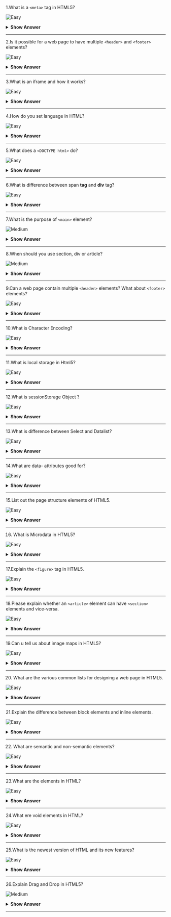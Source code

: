 1.What is a `<meta>` tag in HTML5?

![Easy](https://github.com/revaturelabs/interviewquestions/blob/dev/ComplexityTags/simple%20(2).svg)

<details> <summary> <b> Show Answer </b> </summary>
<blockquote>

- The `<meta>` tag offers metadata about the HTML5 document.This metadata is machine-parsable.Typically, meta elements are used for specifying:
   - Author name
   - Keywords
   - Page description

- The metadata supplied by the `<meta>` tag is used by:
   - Web browsers to know how to display content or reload a web page
   - Search engines to know about keywords on a web page
   - Other web services

</blockquote>
</details>

---

2.Is it possible for a web page to have multiple `<header>` and `<footer>` elements?

![Easy](https://github.com/revaturelabs/interviewquestions/blob/dev/ComplexityTags/simple%20(2).svg)

<details> <summary> <b> Show Answer </b> </summary>
<blockquote>

Yes, a webpage can have many `<header>` and `<footer>` elements.Both tags are specifically designed to serve their respective purposes with respect to their parent section.

Hence, not only the page `<body>` must have the `<header>` and `<footer>` tags, but also does every `<article>` and `<section>` elements.Although a `<footer>` element might not be always necessary for every `<article>` and `<section>` tags, a `<header>` element must always be there.

</blockquote>
</details>

---

3.What is an iframe and how it works?

![Easy](https://github.com/revaturelabs/interviewquestions/blob/dev/ComplexityTags/simple%20(2).svg)

<details> <summary> <b> Show Answer </b> </summary>
<blockquote>

An iframe is an HTML document which can be embedded inside another HTML page 

   **Example:**

```HTML
<iframe src="https://github.com" height="300px" width="300px"></iframe>
```

</blockquote>
</details>

---

4.How do you set language in HTML?

![Easy](https://github.com/revaturelabs/interviewquestions/blob/dev/ComplexityTags/simple%20(2).svg)

<details> <summary> <b> Show Answer </b> </summary>
<blockquote>

There are multiple ways to set language in HTML:
  - By setting content-language in headers for language of the page.
  - By setting accept-language in headers for list of language that a page accepts.
  - Setting lang attribute in html tag.

**Example:**

```HTML

<!DOCTYPE html>
<html lang="en">
<head>
  <title>Document Title</title>
</head>
<body>

</body>
</html>

```

</blockquote>
</details>

---

5.What does a `<DOCTYPE html>` do?

![Easy](https://github.com/revaturelabs/interviewquestions/blob/dev/ComplexityTags/simple%20(2).svg)

<details> <summary> <b> Show Answer </b> </summary>
<blockquote>

A **DOCTYPE** is always associated to a DTD ( Document Type Definition ).A DTD defines how documents of a certain type should be structured (i.e.a button can contain a span but not a div), whereas a **DOCTYPE** declares what DTD a document supposedly respects (i.e.this document respects the HTML DTD).For webpages, the **DOCTYPE** declaration is required.It is used to tell user agents what version of the HTML specifications your document respects.

Once a user agent has recognized a correct **DOCTYPE**, it will trigger the no-quirks mode matching this **DOCTYPE** for reading the document.If a user agent doesn't recognize a correct **DOCTYPE**, it will trigger the quirks mode.

</blockquote>
</details>

---

6.What is difference between span **tag** and **div** tag?

![Easy](https://github.com/revaturelabs/interviewquestions/blob/dev/ComplexityTags/simple%20(2).svg)

<details> <summary> <b> Show Answer </b> </summary>
<blockquote>

The primary difference between div and span tag is their default behavior.By default, a `<div>` is a block-level-element and a `<span>` is an inline element.

`<div>` is a block level element which means it will render it on its own line with a width of a 100% of the parent element.
`<span>` is an inline element which means it will render on the same line as the previous element, if it is also an inline element, and it's width will be determined by its content.

```HTML
<div>Demo Text, with <span>some other</span> text.</div>
```

</blockquote>
</details>

---

7.What is the purpose of `<main>` element?

![Medium](https://github.com/revaturelabs/interviewquestions/blob/dev/ComplexityTags/Medium%20(2).svg)

<details> <summary> <b> Show Answer </b> </summary>
<blockquote>

The HTML `<main>` element represents the dominant content of the `<body>` of a document.The main content area consists of content that is directly related to or expands upon the central topic of a document, or the central functionality of an application.

```HTML
<main role="main">
    <p>Geckos are a group of usually small, usually nocturnal lizards.
       They are found on every continent except Australia.</p>
    <p>Many species of gecko have adhesive toe pads which enable them to climb walls and even windows.</p>
</main>
```

**Note:** A document mustn't have more than one `<main>` element that doesn't have the hidden attribute specified.

</blockquote>
</details>

---

8.When should you use section, div or article?

![Medium](https://github.com/revaturelabs/interviewquestions/blob/dev/ComplexityTags/Medium%20(2).svg)

<details> <summary> <b> Show Answer </b> </summary>
<blockquote>

If the content within the element is not semantically related, then use a `<div>`.If the semantically related content is also able to be self-contained, then use an `<article>`.Otherwise, use a `<section>`.


</blockquote>
</details>

---

9.Can a web page contain multiple `<header>` elements? What about `<footer>` elements?

![Easy](https://github.com/revaturelabs/interviewquestions/blob/dev/ComplexityTags/simple%20(2).svg)

<details> <summary> <b> Show Answer </b> </summary>
<blockquote>

Yes, both of these elements can be added multiple times in a webpage.And both of these tags are designed to serve a crucial purpose in relation to their parent section.In **HTML5** not only Page body but section and article elements also contains header and footer elements, although the use of multiple footers is always not required.

</blockquote>
</details>

---

10.What is Character Encoding?

![Easy](https://github.com/revaturelabs/interviewquestions/blob/dev/ComplexityTags/simple%20(2).svg)

<details> <summary> <b> Show Answer </b> </summary>
<blockquote>

Character encoding is a method of converting bytes into characters.To validate or display an HTML document properly, a program must choose a proper character encoding.This is specified in the tag:

```HTML
<meta charset="utf-8"/>
```

**UTF-8:** A Unicode Translation Format that comes in 8-bit units that is, it comes in bytes.A character in UTF8 can be from 1 to 4 bytes long, making UTF8 variable width.

</blockquote>
</details>

---

11.What is local storage in Html5?

![Easy](https://github.com/revaturelabs/interviewquestions/blob/dev/ComplexityTags/simple%20(2).svg)

<details> <summary> <b> Show Answer </b> </summary>
<blockquote>

The local storage is a type of HTML5 offline storage ( local storage ) that allows user's data to be saved in their browser.The data is kept in a name and value pairs and not available between different browsers on the same device.Local storage can be used as an alternative to cookies.

</blockquote>
</details>

---

12.What is sessionStorage Object ?

![Easy](https://github.com/revaturelabs/interviewquestions/blob/dev/ComplexityTags/simple%20(2).svg)

<details> <summary> <b> Show Answer </b> </summary>
<blockquote>

The sessionStorage object is equal to the localStorage object, except that it stores the data for only one session.The data is deleted when the user closes the browser tab.

</blockquote>
</details>

---

13.What is difference between Select and Datalist?

![Easy](https://github.com/revaturelabs/interviewquestions/blob/dev/ComplexityTags/simple%20(2).svg)

<details> <summary> <b> Show Answer </b> </summary>
<blockquote>

For the select element, the user is required to select one of the options you've given.For the datalist element, it is suggested that the user select one of the options you've given, but he can actually enter anything he wants in the input.

1.Select:

```HTML

<select name="browser">
  <option value="firefox">Firefox</option>
  <option value="ie">IE</option>
  <option value="chrome">Chrome</option>
  <option value="opera">Opera</option>
  <option value="safari">Safari</option>
</select>
```

2.Datalist:

```HTML
<input type="text" list="browsers">
<datalist id="browsers">
  <option value="Firefox">
  <option value="IE">
  <option value="Chrome">
  <option value="Opera">
  <option value="Safari">
</datalist>
```

</blockquote>
</details>

---

14.What are data- attributes good for?

![Easy](https://github.com/revaturelabs/interviewquestions/blob/dev/ComplexityTags/simple%20(2).svg)

<details> <summary> <b> Show Answer </b> </summary>
<blockquote>

The HTML5 data attribute lets us assign custom data to an element.When we want to store more information/data about the element when no suitable HTML5 element or attribute exists.

</blockquote>
</details>

---

15.List out the page structure elements of HTML5.

![Easy](https://github.com/revaturelabs/interviewquestions/blob/dev/ComplexityTags/simple%20(2).svg)

<details> <summary> <b> Show Answer </b> </summary>
<blockquote>

`<header>:` Represents the header section and stores the starting information about the web page.
`<footer>:` Represents the footer section (last portion) of the page.
`<nav>:` Represents the navigation elements of the HTML page.
`<article>:` It is a set of information.
`<section>:` It is a set of instructions that is used inside the article block to define the basic structure of a page.
`<aside>:` Sidebar content of the page.

</blockquote>
</details>

---

16. What is Microdata in HTML5?

![Easy](https://github.com/revaturelabs/interviewquestions/blob/dev/ComplexityTags/simple%20(2).svg)

<details> <summary> <b> Show Answer </b> </summary>
<blockquote>

Microdata is a new simple semantic syntax, that is used to add the nested groups of name and value pair of data to documents, that are commonly based on the page content.Microdata is used for new global attributes.

</blockquote>
</details>

---

17.Explain the `<figure>` tag in HTML5.

![Easy](https://github.com/revaturelabs/interviewquestions/blob/dev/ComplexityTags/simple%20(2).svg)

<details> <summary> <b> Show Answer </b> </summary>
<blockquote>

The `<figure>` tag is used for specifying self-contained content, such as diagrams and photos, in an HTML5 web page.Although the content of the figure element is related to the main flow of the document, its position is independent of the same, i.e., if removed, it will not affect the main flow of the document.

</blockquote>
</details>

---

18.Please explain whether an `<article>` element can have `<section>` elements and vice-versa.

![Easy](https://github.com/revaturelabs/interviewquestions/blob/dev/ComplexityTags/simple%20(2).svg)

<details> <summary> <b> Show Answer </b> </summary>
<blockquote>

Yes, an `<article>` element can have `<section>` element(s) and a `<section>` element can also have `<article>` elements.For example, a user panel for a website can have multiple `<section>` elements, intended for blog, analytics, payment options, news, etc.

Now, the `<section>` element for the blog can have multiple `<article>` elements to accommodate various articles.Further, each of these `<article>` elements can have two `<section>` elements, one for the comments section and the other for sharing section.

</blockquote>
</details>

---

19.Can u tell us about image maps in HTML5?

![Easy](https://github.com/revaturelabs/interviewquestions/blob/dev/ComplexityTags/simple%20(2).svg)

<details> <summary> <b> Show Answer </b> </summary>
<blockquote>

Image maps allow users to click on images for opening new web pages.As such, these are a combination of images and URLs.Image maps are of two types:

**Client-side Image Map** - Created using `<area>` and `<map>` elements.The map element holds the map information, and the area element takes the attributes for defining each section of the map.
**Server-side Image Map** - Created using the `<usemap>` attribute, which is the name of the map.

</blockquote>
</details>

---

20. What are the various common lists for designing a web page in HTML5.

![Easy](https://github.com/revaturelabs/interviewquestions/blob/dev/ComplexityTags/simple%20(2).svg)

<details> <summary> <b> Show Answer </b> </summary>
<blockquote>

`<dl>` - Definition list
`<dir>`- Directory list
`<menu>` - Menu list
`<ol>` - Ordered list
`<ul>` - Unordered list.

</blockquote>
</details>

---

21.Explain the difference between block elements and inline elements.

![Easy](https://github.com/revaturelabs/interviewquestions/blob/dev/ComplexityTags/simple%20(2).svg)

<details> <summary> <b> Show Answer </b> </summary>
<blockquote>

Elements can be block-level elements or inline elements.The difference between block and inline elements is that the block elements take up the full width available while the inline elements take the required width to display the contents of the elements.

</blockquote>
</details>

---

22. What are semantic and non-semantic elements?

![Easy](https://github.com/revaturelabs/interviewquestions/blob/dev/ComplexityTags/simple%20(2).svg)

<details> <summary> <b> Show Answer </b> </summary>
<blockquote>

**Semantic elements:** clearly describes its meaning to both the browser and the developer.For example: `<form>, <table>, <article>, <aside>, <details>, <figcaption>, <figure>, <footer>, <header>, <main>, <mark>, <nav>, <section>, <summary>, <time>` clearly defines its content.

**Non-semantic elements:** `<div>` and `<span>` tells nothing about its content.

</blockquote>
</details>

---

23.What are the elements in HTML?

![Easy](https://github.com/revaturelabs/interviewquestions/blob/dev/ComplexityTags/simple%20(2).svg)

<details> <summary> <b> Show Answer </b> </summary>
<blockquote>

- An HTML element is an individual component of an HTML document.It represents semantics or meaning.For example, the title element represents the title of the document.

- Most HTML elements are written with a start tag (or opening tag) and an end tag (or closing tag), with content in between.Elements can also contain attributes that defines its additional properties.


</blockquote>
</details>

---

24.What ere void elements in HTML?

![Easy](https://github.com/revaturelabs/interviewquestions/blob/dev/ComplexityTags/simple%20(2).svg)

<details> <summary> <b> Show Answer </b> </summary>
<blockquote>

All elements don't require the end tag or closing tag to be present.These are referred as empty elements, self-closing elements, or void elements.

</blockquote>
</details>

---

25.What is the newest version of HTML and its new features?

![Easy](https://github.com/revaturelabs/interviewquestions/blob/dev/ComplexityTags/simple%20(2).svg)

<details> <summary> <b> Show Answer </b> </summary>
<blockquote>

The latest version is HTML5.

HTML5 is based on styles, a style attribute is used to format each tag.People say it will replace the flash player used to watch online videos, as HTML5 directly support the videos of HTML5 format, so we will never have to install flash player

</blockquote>
</details>

---

26.Explain Drag and Drop in HTML5?

![Medium](https://github.com/revaturelabs/interviewquestions/blob/dev/ComplexityTags/Medium%20(2).svg)

<details> <summary> <b> Show Answer </b> </summary>
<blockquote>

HTML5 drag-and-drop uses the DOM event model and drag events inherited from mouse events.A typical drag operation begins when a user selects a draggable element, drags the element to a droppable element, and then releases the dragged element.

**Example**
```HTML
<!DOCTYPE HTML>
<html>
   <head>
   <script>
        function allowDrop(ev) {
            ev.preventDefault();
        }

        function drag(ev) {
            ev.dataTransfer.setData("text", ev.target.id);
        }

        function drop(ev) {
            ev.preventDefault();
            var data = ev.dataTransfer.getData("text");
            ev.target.appendChild(document.getElementById(data));
        }
    </script>
</head>
<body>
  <div id="div1" ondrop="drop(event)" ondragover="allowDrop(event)"></div>
  <img id="drag1" src="img_logo.gif" draggable="true" ondragstart="drag(event)" width="336" height="69">
</body>
</html>
```

</blockquote>
</details>

---
